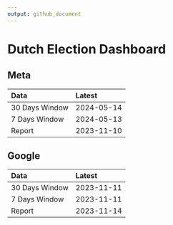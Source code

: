 ```yaml
---
output: github_document
---
```


# Dutch Election Dashboard



## Meta


|Data           |Latest     |
|:--------------|:----------|
|30 Days Window |2024-05-14 |
|7 Days Window  |2024-05-13 |
|Report         |2023-11-10 |

## Google


|Data           |Latest     |
|:--------------|:----------|
|30 Days Window |2023-11-11 |
|7 Days Window  |2023-11-11 |
|Report         |2023-11-14 |
